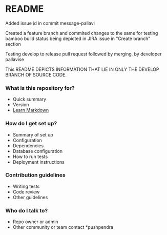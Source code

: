 # README #

Added issue id in commit message-pallavi

Created a feature branch and commited changes to the same for testing bamboo build status being depicted in JIRA issue in "Create branch" section

Testing develop to release pull request followed by merging, by developer pallavise

This README DEPICTS INFORMATION THAT LIE IN ONLY THE DEVELOP BRANCH OF SOURCE CODE.

### What is this repository for? ###

* Quick summary
* Version
* [Learn Markdown](https://bitbucket.org/tutorials/markdowndemo)

### How do I get set up? ###

* Summary of set up
* Configuration
* Dependencies
* Database configuration
* How to run tests
* Deployment instructions

### Contribution guidelines ###

* Writing tests
* Code review
* Other guidelines

### Who do I talk to? ###

* Repo owner or admin
* Other community or team contact
*pushpendra
